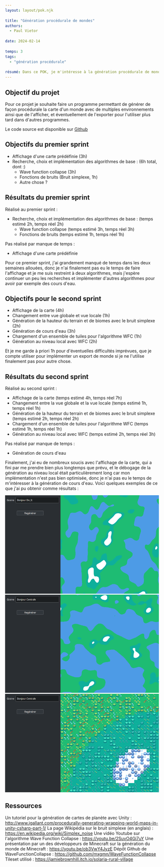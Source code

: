 ```yaml
---
layout: layout/pok.njk

title: "Génération procédurale de mondes"
authors:
  - Paul Vietor

date: 2024-02-14

temps: 3
tags:
  - "génération procédurale"

résumé: Dans ce POK, je m'intéresse à la génération procédurale de mondes.
---
```


## Objectif du projet

Pour ce projet je souhaite faire un programme permettant de générer de façon procédurale la carte d'un monde avec de multiples environnements ainsi que de l'afficher, et éventuellement de l'exporter pour l'utiliser plus tard dans d'autres programmes.

Le code source est disponible sur [Github](https://github.com/lauravietor/WorldGen)

## Objectifs du premier sprint

- Affichage d'une carte prédéfinie (3h)
- Recherche, choix et implémentation des algorithmes de base : (6h total, dont :)
  - Wave function collapse (3h)
  - Fonctions de bruits (Bruit simplexe, 1h)
  - Autre chose ?

## Résultats du premier sprint

Réalisé au premier sprint :
- Recherche, choix et implémentation des algorithmes de base : (temps estimé 2h, temps réel 2h)
  - Wave function collapse (temps estimé 3h, temps réel 3h)
  - Fonctions de bruits (temps estimé 1h, temps réel 1h)
  
Pas réalisé par manque de temps :
- Affichage d'une carte prédéfinie

Pour ce premier sprint, j'ai grandement manqué de temps dans les deux semaines allouées, donc je n'ai finalement pas eu le temps de faire l'affichage et je me suis restreint à deux algorithmes, mais j'espère continuer un peu les recherches et implémenter d'autres algorithmes pour avoir par exemple des cours d'eau.

## Objectifs pour le second sprint

- Affichage de la carte (4h)
- Changement entre vue globale et vue locale (1h)
- Génération de la hauteur du terrain et de biomes avec le bruit simplexe (2h)
- Génération de cours d'eau (3h)
- Chargement d'un ensemble de tuiles pour l'algorithme WFC (1h)
- Génération au niveau local avec WFC (2h)

Et je me garde à priori 1h pour d'éventuelles difficultés imprévues, que je compte utiliser pour implémenter un export de monde si je ne l'utilise finalement pas pour autre chose.

## Résultats du second sprint

Réalisé au second sprint :
- Affichage de la carte (temps estimé 4h, temps réel 7h)
- Changement entre la vue globale et la vue locale (temps estimé 1h, temps réel 1h)
- Génération de la hauteur du terrain et de biomes avec le bruit simplexe (temps estimé 2h, temps réel 2h)
- Chargement d'un ensemble de tuiles pour l'algorithme WFC (temps estimé 1h, temps réel 1h)
- Génération au niveau local avec WFC (temps estimé 2h, temps réel 3h)

Pas réalisé par manque de temps :
- Génération de cours d'eau

Finalement, j'ai eu de nombreux soucis avec l'affichage de la carte, qui a fini par me prendre bien plus longtemps que prévu, et le débogage de la génération au niveau local était particulièrement long car mon implémentation n'est pas bien optimisée, donc je n'ai pas eu le temps de m'intéresser à la génération de cours d'eau. Voici quelques exemples de ce que j'ai pu obtenir comme résultats :

![](https://raw.githubusercontent.com/do-it-ecm/promo-2023-2024/main/Vietor-Paul/pok/temps-3/bonjourdoit.png)
![](https://raw.githubusercontent.com/do-it-ecm/promo-2023-2024/main/Vietor-Paul/pok/temps-3/bonjourcentrale.png)
![](https://raw.githubusercontent.com/do-it-ecm/promo-2023-2024/main/Vietor-Paul/pok/temps-3/bonjourcentrale_zoom.png)

## Ressources

Un tutoriel pour la génération de cartes de planète avec Unity : http://www.jgallant.com/procedurally-generating-wrapping-world-maps-in-unity-csharp-part-1/
La page Wikipédia sur le bruit simplexe (en anglais) : https://en.wikipedia.org/wiki/Simplex_noise
Une vidéo Youtube sur l'algorithme Wave Function Collapse : https://youtu.be/2SuvO4Gi7uY
Une présentation par un des développeurs de Minecraft sur la génération du monde de Minecraft : https://youtu.be/ob3VwY4JyzE
Dépôt Github de WaveFunctionCollapse : https://github.com/mxgmn/WaveFunctionCollapse
Tileset utilisé : https://jamiebrownhill.itch.io/solaria-rural-village

